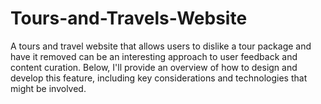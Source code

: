 # Tours-and-Travels-Website
A tours and travel website that allows users to dislike a tour package and have it removed can be an interesting approach to user feedback and content curation. Below, I'll provide an overview of how to design and develop this feature, including key considerations and technologies that might be involved.
